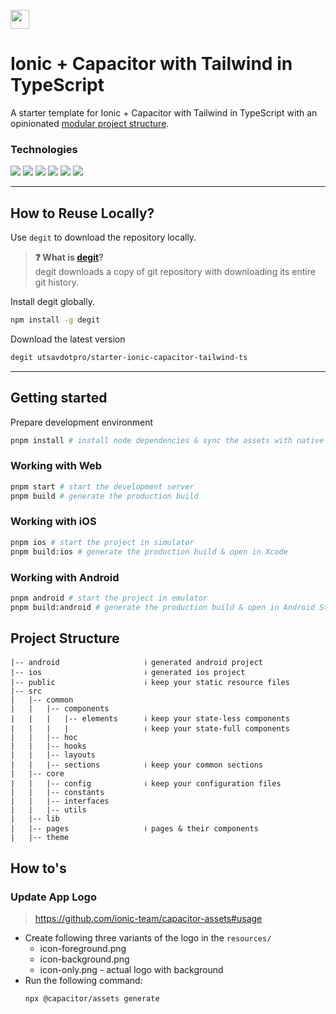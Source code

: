 [<img src="https://ik.imagekit.io/iutsav/fork_l0RKONb5l.svg" height="30" />](https://githubbox.com/utsavdotpro/starter-ionic-capacitor-tailwind-ts)

# Ionic + Capacitor with Tailwind in TypeScript

A starter template for Ionic + Capacitor with Tailwind in TypeScript with an opinionated [modular project structure](#project-structure).

### Technologies

[![](https://img.shields.io/badge/Ionic-v7-176bff?style=for-the-badge&logo=ionic)](https://ionicframework.com/)
[![](https://img.shields.io/badge/Capacitor-v6-119eff?style=for-the-badge&logo=capacitor)](https://capacitorjs.com/)
[![](https://img.shields.io/badge/React-v18-149eca?style=for-the-badge&logo=react)](https://react.dev/)
[![](https://img.shields.io/badge/Tailwind-v3-38bdf8?style=for-the-badge&logo=tailwindcss)](https://tailwindcss.com)
[![](https://img.shields.io/badge/TypeScript-v5-3178c6?style=for-the-badge&logo=typescript)](https://typescriptlang.org)
[![](https://img.shields.io/badge/Vite-v5-646cff?style=for-the-badge&logo=vite)](https://vitejs.dev/)

---

## How to Reuse Locally?

Use `degit` to download the repository locally.

> **❓ What is [degit](https://github.com/Rich-Harris/degit)?**  
> degit downloads a copy of git repository with downloading its entire git history.

Install degit globally.

```bash
npm install -g degit
```

Download the latest version

```bash
degit utsavdotpro/starter-ionic-capacitor-tailwind-ts
```

---

## Getting started

Prepare development environment

```bash
pnpm install # install node dependencies & sync the assets with native projects
```

### Working with Web

```bash
pnpm start # start the development server
pnpm build # generate the production build
```

### Working with iOS

```bash
pnpm ios # start the project in simulator
pnpm build:ios # generate the production build & open in Xcode
```

### Working with Android

```bash
pnpm android # start the project in emulator
pnpm build:android # generate the production build & open in Android Studio
```

## Project Structure

```
|-- android                   ℹ️ generated android project
|-- ios                       ℹ️ generated ios project
|-- public                    ℹ️ keep your static resource files
|-- src
|   |-- common
|   |   |-- components
|   |   |   |-- elements      ℹ️ keep your state-less components
|   |   |   |                 ℹ️ keep your state-full components
|   |   |-- hoc
|   |   |-- hooks
|   |   |-- layouts
|   |   |-- sections          ℹ️ keep your common sections
|   |-- core
|   |   |-- config            ℹ️ keep your configuration files
|   |   |-- constants
|   |   |-- interfaces
|   |   |-- utils
|   |-- lib
|   |-- pages                 ℹ️ pages & their components
|   |-- theme
```

## How to's

### Update App Logo

> https://github.com/ionic-team/capacitor-assets#usage

- Create following three variants of the logo in the `resources/`
  - icon-foreground.png
  - icon-background.png
  - icon-only.png - actual logo with background
- Run the following command:
  ```bash
  npx @capacitor/assets generate
  ```
